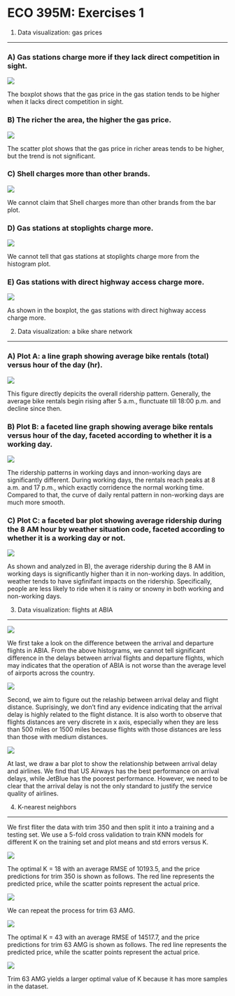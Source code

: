 ECO 395M: Exercises 1
=====================

1) Data visualization: gas prices
---------------------------------

### A) Gas stations charge more if they lack direct competition in sight.

![](1-1.png)

The boxplot shows that the gas price in the gas station tends to be
higher when it lacks direct competition in sight.

### B) The richer the area, the higher the gas price.

![](1-2.png)

The scatter plot shows that the gas price in richer areas tends to be
higher, but the trend is not significant.

### C) Shell charges more than other brands.

![](1-3.png)

We cannot claim that Shell charges more than other brands from the bar
plot.

### D) Gas stations at stoplights charge more.

![](1-4.png)

We cannot tell that gas stations at stoplights charge more from the
histogram plot.

### E) Gas stations with direct highway access charge more.

![](1-5.png)

As shown in the boxplot, the gas stations with direct highway access
charge more.

2) Data visualization: a bike share network
-------------------------------------------

### A) Plot A: a line graph showing average bike rentals (total) versus hour of the day (hr).

![](2-1.png)

This figure directly depicits the overall ridership pattern. Generally,
the average bike rentals begin rising after 5 a.m., flunctuate till
18:00 p.m. and decline since then.

### B) Plot B: a faceted line graph showing average bike rentals versus hour of the day, faceted according to whether it is a working day.

![](2-2.png)

The ridership patterns in working days and innon-working days are
significantly different. During working days, the rentals reach peaks at
8 a.m. and 17 p.m., which exactly corridence the normal working time.
Compared to that, the curve of daily rental pattern in non-working days
are much more smooth.

### C) Plot C: a faceted bar plot showing average ridership during the 8 AM hour by weather situation code, faceted according to whether it is a working day or not.

![](2-3.png)

As shown and analyzed in B), the average ridership during the 8 AM in
working days is significantly higher than it in non-working days. In
addition, weather tends to have sigfinifant impacts on the ridership.
Specifically, people are less likely to ride when it is rainy or snowny
in both working and non-working days.

3) Data visualization: flights at ABIA
--------------------------------------

![](3-1.png)

We first take a look on the difference between the arrival and departure
flights in ABIA. From the above histograms, we cannot tell significant
difference in the delays between arrival flights and departure flights,
which may indicates that the operation of ABIA is not worse than the
average level of airports across the country.

![](3-2.png)

Second, we aim to figure out the relaship between arrival delay and
flight distance. Suprisingly, we don’t find any evidence indicating that
the arrival delay is highly related to the flight distance. It is also
worth to observe that flights distances are very discrete in x axis,
especially when they are less than 500 miles or 1500 miles because
flights with those distances are less than those with medium distances.

![](3-3.png)

At last, we draw a bar plot to show the relationship between arrival
delay and airlines. We find that US Airways has the best performance on
arrival delays, while JetBlue has the poorest performance. However, we
need to be clear that the arrival delay is not the only standard to
justify the service quality of airlines.

4) K-nearest neighbors
----------------------

We first fliter the data with trim 350 and then split it into a training
and a testing set. We use a 5-fold cross validation to train KNN models
for different K on the training set and plot means and std errors versus
K.

![](4-1.png)

The optimal K = 18 with an average RMSE of 10193.5, and the price
predictions for trim 350 is shown as follows. The red line represents
the predicted price, while the scatter points represent the actual
price.

![](4-2.png)

We can repeat the process for trim 63 AMG.

![](4-3.png)

The optimal K = 43 with an average RMSE of 14517.7, and the price
predictions for trim 63 AMG is shown as follows. The red line represents
the predicted price, while the scatter points represent the actual
price.

![](4-4.png)

Trim 63 AMG yields a larger optimal value of K because it has more
samples in the dataset.
